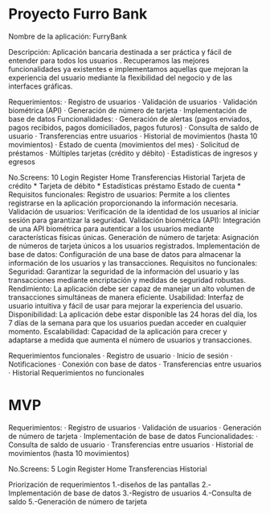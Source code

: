 #  Proyecto Furro Bank

Nombre de la aplicación: FurryBank

Descripción: Aplicación bancaria destinada a ser práctica y fácil de entender para todos los usuarios . Recuperamos las mejores funcionalidades ya existentes e implementamos aquellas que mejoran la experiencia del usuario mediante la flexibilidad del negocio y de las interfaces gráficas. 

Requerimientos:
·  	Registro de usuarios
·  	Validación de usuarios
·  	Validación biométrica (API)
·  	Generación de número de tarjeta
·  	Implementación de base de datos
Funcionalidades:
·  	Generación de alertas (pagos enviados, pagos recibidos, pagos domiciliados, pagos futuros)
·  	Consulta de saldo de usuario
·  	Transferencias entre usuarios
·  	Historial de movimientos (hasta 10 movimientos)
·  	Estado de cuenta (movimientos del mes)
·  	Solicitud de préstamos
·  	Múltiples tarjetas (crédito y débito)
·  	Estadísticas de ingresos y egresos

No.Screens: 10
Login
Register
Home
Transferencias 
Historial
Tarjeta de crédito *
Tarjeta de débito *
Estadísticas 
préstamo
Estado de cuenta *
 Requisitos funcionales:
Registro de usuarios: Permite a los clientes registrarse en la aplicación proporcionando la información necesaria.
Validación de usuarios: Verificación de la identidad de los usuarios al iniciar sesión para garantizar la seguridad.
Validación biométrica (API): Integración de una API biométrica para autenticar a los usuarios mediante características físicas únicas.
Generación de número de tarjeta: Asignación de números de tarjeta únicos a los usuarios registrados.
Implementación de base de datos: Configuración de una base de datos para almacenar la información de los usuarios y las transacciones.
 Requisitos no funcionales:
Seguridad: Garantizar la seguridad de la información del usuario y las transacciones mediante encriptación y medidas de seguridad robustas.
Rendimiento: La aplicación debe ser capaz de manejar un alto volumen de transacciones simultáneas de manera eficiente.
Usabilidad: Interfaz de usuario intuitiva y fácil de usar para mejorar la experiencia del usuario.
Disponibilidad: La aplicación debe estar disponible las 24 horas del día, los 7 días de la semana para que los usuarios puedan acceder en cualquier momento.
Escalabilidad: Capacidad de la aplicación para crecer y adaptarse a medida que aumenta el número de usuarios y transacciones.
 
Requerimientos funcionales
·  	Registro de usuario
·  	Inicio de sesión
·  	Notificaciones
·  	Conexión con base de datos
·  	Transferencias entre usuarios
·  	Historial
Requerimientos no funcionales
 
#  MVP
Requerimientos:
·  	Registro de usuarios
·  	Validación de usuarios
·  	Generación de número de tarjeta
·  	Implementación de base de datos
Funcionalidades:
·  	Consulta de saldo de usuario
·  	Transferencias entre usuarios
·  	Historial de movimientos (hasta 10 movimientos)

No.Screens: 5
Login
Register
Home 
Transferencias
Historial

 Priorización de requerimientos
1.-diseños de las pantallas
2.-Implementación de base de datos
3.-Registro de usuarios
4.-Consulta de saldo
5.-Generación de número de tarjeta 
